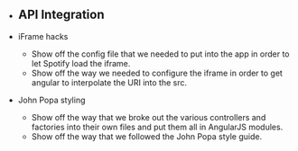 * API Integration
  -

* iFrame hacks
  - Show off the config file that we needed to put into the app in order to let Spotify load the iframe.
  - Show off the way we needed to configure the iframe in order to get angular to interpolate the URI into the src.

* John Popa styling
  - Show off the way that we broke out the various controllers and factories into their own files and put them all in AngularJS modules.
  - Show off the way that we followed the John Popa style guide.
